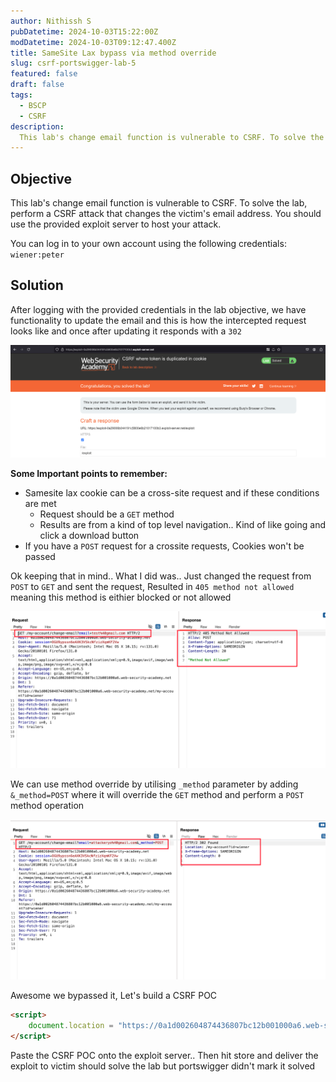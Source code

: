 ```yaml
---
author: Nithissh S
pubDatetime: 2024-10-03T15:22:00Z
modDatetime: 2024-10-03T09:12:47.400Z
title: SameSite Lax bypass via method override
slug: csrf-portswigger-lab-5
featured: false
draft: false
tags:
  - BSCP
  - CSRF
description:
  This lab's change email function is vulnerable to CSRF. To solve the lab, perform a CSRF attack that changes the victim's email address. You should use the provided exploit server to host your attack. You can log in to your own account using the following credentials `wiener:peter`   
---
```


## Objective 

This lab's change email function is vulnerable to CSRF. To solve the lab, perform a CSRF attack that changes the victim's email address. You should use the provided exploit server to host your attack.

You can log in to your own account using the following credentials: `wiener:peter` 

## Solution

After logging with the provided credentials in the lab objective, we have functionality to update the email and this is how the intercepted request looks like and once after updating it responds with a `302`

![](../../assets/images/bscp/csrf/csrf-17.png)

**Some Important points to remember:**

- Samesite lax cookie can be a cross-site request and if these conditions are met 
   - Request should be a `GET` method 
   - Results are from a kind of top level navigation.. Kind of like going and click a download button 
- If you have a `POST` request for a crossite requests, Cookies won't be passed 

Ok keeping that in mind.. What I did was.. Just changed the request from `POST` to `GET` and sent the request, Resulted in `405 method not allowed` meaning this method is eithier blocked or not allowed 

![](../../assets/images/bscp/csrf/csrf-19.png)

We can use method override by utilising `_method` parameter by adding `&_method=POST` where it will override the `GET` method and perform a `POST` method operation 

![](../../assets/images/bscp/csrf/csrf-20.png)

Awesome we bypassed it, Let's build a CSRF POC

```html
<script>
    document.location = "https://0a1d002604874436807bc12b001000a6.web-security-academy.net/my-account/change-email?email=attackeryo%40gmail.com&_method=POST"
</script>
```

Paste the CSRF POC onto the exploit server.. Then hit store and deliver the exploit to victim should solve the lab but portswigger didn't mark it solved

